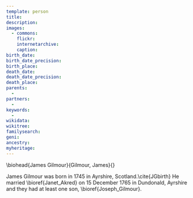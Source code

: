 ```yaml
---
template: person
title:
description:
images:
  - commons: 
    flickr: 
    internetarchive: 
    caption: 
birth_date: 
birth_date_precision: 
birth_place: 
death_date: 
death_date_precision: 
death_place: 
parents:
  - 
partners:
  - 
keywords:
  - 
wikidata: 
wikitree: 
familysearch: 
geni: 
ancestry: 
myheritage: 
---
```

\biohead{James Gilmour}{Gilmour, James}{}

James Gilmour was born in 1745 in Ayrshire, Scotland.\cite{JGbirth}
He married \bioref{Janet_Akred} on 15 December 1765 in Dundonald, Ayrshire and they had at least one son, \bioref{Joseph_Gilmour}.
